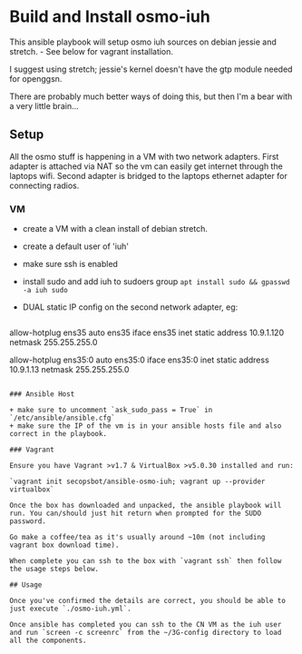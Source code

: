 # Build and Install osmo-iuh

This ansible playbook will setup osmo iuh sources on debian jessie and stretch. - See below for vagrant installation.

I suggest using stretch; jessie's kernel doesn't have the gtp module needed for openggsn.

There are probably much better ways of doing this, but then I'm a bear with a very little brain...


## Setup

All the osmo stuff is happening in a VM with two network adapters.
First adapter is attached via NAT so the vm can easily get internet through the laptops wifi.
Second adapter is bridged to the laptops ethernet adapter for connecting radios.

### VM

+ create a VM with a clean install of debian stretch.
+ create a default user of 'iuh'
+ make sure ssh is enabled
+ install sudo and add iuh to sudoers group
   `apt install sudo && gpasswd -a iuh sudo`
+ DUAL static IP config on the second network adapter, eg:

   ```bash
allow-hotplug ens35
auto ens35
iface ens35 inet static
   address 10.9.1.120
   netmask 255.255.255.0

allow-hotplug ens35:0
auto ens35:0
iface ens35:0 inet static
   address 10.9.1.13
   netmask 255.255.255.0
  ```

### Ansible Host

+ make sure to uncomment `ask_sudo_pass = True` in `/etc/ansible/ansible.cfg`
+ make sure the IP of the vm is in your ansible hosts file and also correct in the playbook.

### Vagrant

Ensure you have Vagrant >v1.7 & VirtualBox >v5.0.30 installed and run:

`vagrant init secopsbot/ansible-osmo-iuh; vagrant up --provider virtualbox`

Once the box has downloaded and unpacked, the ansible playbook will run. You can/should just hit return when prompted for the SUDO password.

Go make a coffee/tea as it's usually around ~10m (not including vagrant box download time). 

When complete you can ssh to the box with `vagrant ssh` then follow the usage steps below.

## Usage

Once you've confirmed the details are correct, you should be able to just execute `./osmo-iuh.yml`.

Once ansible has completed you can ssh to the CN VM as the iuh user and run `screen -c screenrc` from the ~/3G-config directory to load all the components.
